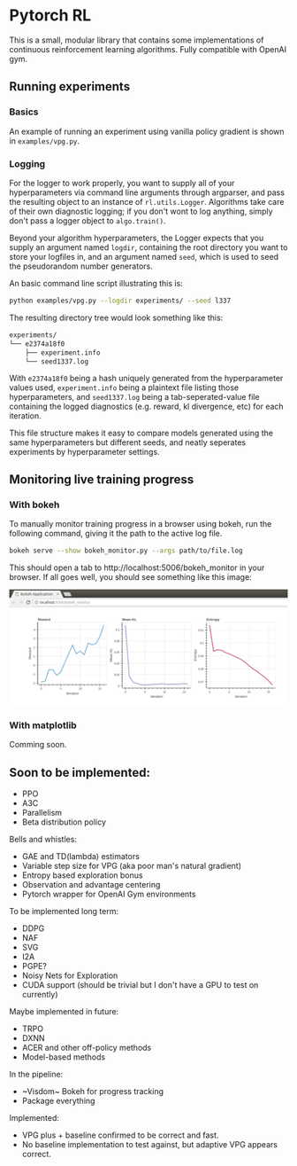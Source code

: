 # Pytorch RL

This is a small, modular library that contains some implementations of continuous reinforcement learning algorithms. Fully compatible with OpenAI gym.


## Running experiments

### Basics
An example of running an experiment using vanilla policy gradient is shown in ```examples/vpg.py```.


### Logging
For the logger to work properly, you want to supply all of your hyperparameters via command line arguments through argparser, and pass the resulting object to an instance of ```rl.utils.Logger```. Algorithms take care of their own diagnostic logging; if you don't wont to log anything, simply don't pass a logger object to ```algo.train()```.

Beyond your algorithm hyperparameters, the Logger expects that you supply an argument named ```logdir```, containing the root directory you want to store your logfiles in, and an argument named ```seed```, which is used to seed the pseudorandom number generators.

An basic command line script illustrating this is:
```bash
python examples/vpg.py --logdir experiments/ --seed l337
```

The resulting directory tree would look something like this:
```
experiments/
└── e2374a18f0
    ├── experiment.info
    └── seed1337.log
```
With ```e2374a18f0``` being a hash uniquely generated from the hyperparameter values used, ```experiment.info``` being a plaintext file listing those hyperparameters, and ```seed1337.log``` being a tab-seperated-value file containing the logged diagnostics (e.g. reward, kl divergence, etc) for each iteration.

This file structure makes it easy to compare models generated using the same hyperparameters but different seeds, and neatly seperates experiments by hyperparameter settings.

## Monitoring live training progress

### With bokeh
To manually monitor training progress in a browser using bokeh, run the following command, giving it the path to the active log file.
```bash
bokeh serve --show bokeh_monitor.py --args path/to/file.log
```
This should open a tab to http://localhost:5006/bokeh_monitor in your browser. If all goes well, you should see something like this image:

![alt-text](docs/bokeh_monitor.png)

### With matplotlib

Comming soon.




## Soon to be implemented:

* PPO
* A3C
* Parallelism
* Beta distribution policy

Bells and whistles:
* GAE and TD(lambda) estimators
* Variable step size for VPG (aka poor man's natural gradient)
* Entropy based exploration bonus
* Observation and advantage centering
* Pytorch wrapper for OpenAI Gym environments

To be implemented long term:

* DDPG
* NAF
* SVG
* I2A
* PGPE?
* Noisy Nets for Exploration
* CUDA support (should be trivial but I don't have a GPU to test on currently)

Maybe implemented in future:

* TRPO
* DXNN
* ACER and other off-policy methods
* Model-based methods

In the pipeline:
* ~Visdom~ Bokeh for progress tracking
* Package everything

Implemented:
* VPG plus + baseline confirmed to be correct and fast.
* No baseline implementation to test against, but adaptive VPG appears correct.
